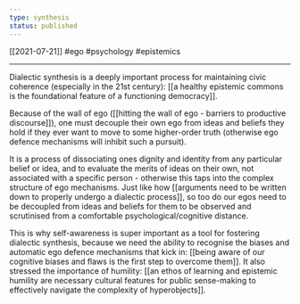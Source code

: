 ```yaml
---
type: synthesis
status: published
---
```

[[2021-07-21]]
#ego #psychology #epistemics 

---
Dialectic synthesis is a deeply important process for maintaining civic coherence (especially in the 21st century): [[a healthy epistemic commons is the foundational feature of a functioning democracy]].

Because of the wall of ego ([[hitting the wall of ego - barriers to productive discourse]]), one must decouple their own ego from ideas and beliefs they hold if they ever want to move to some higher-order truth (otherwise ego defence mechanisms will inhibit such a pursuit).

It is a process of dissociating ones dignity and identity from any particular belief or idea, and to evaluate the merits of ideas on their own, not associated with a specific person - otherwise this taps into the complex structure of ego mechanisms. Just like how [[arguments need to be written down to properly undergo a dialectic process]], so too do our egos need to be decoupled from ideas and beliefs for them to be observed and scrutinised from a comfortable psychological/cognitive distance.

This is why self-awareness is super important as a tool for fostering dialectic synthesis, because we need the ability to recognise the biases and automatic ego defence mechanisms that kick in: [[being aware of our cognitive biases and flaws is the first step to overcome them]]. It also stressed the importance of humility: [[an ethos of learning and epistemic humility are necessary cultural features for public sense-making to effectively navigate the complexity of hyperobjects]].